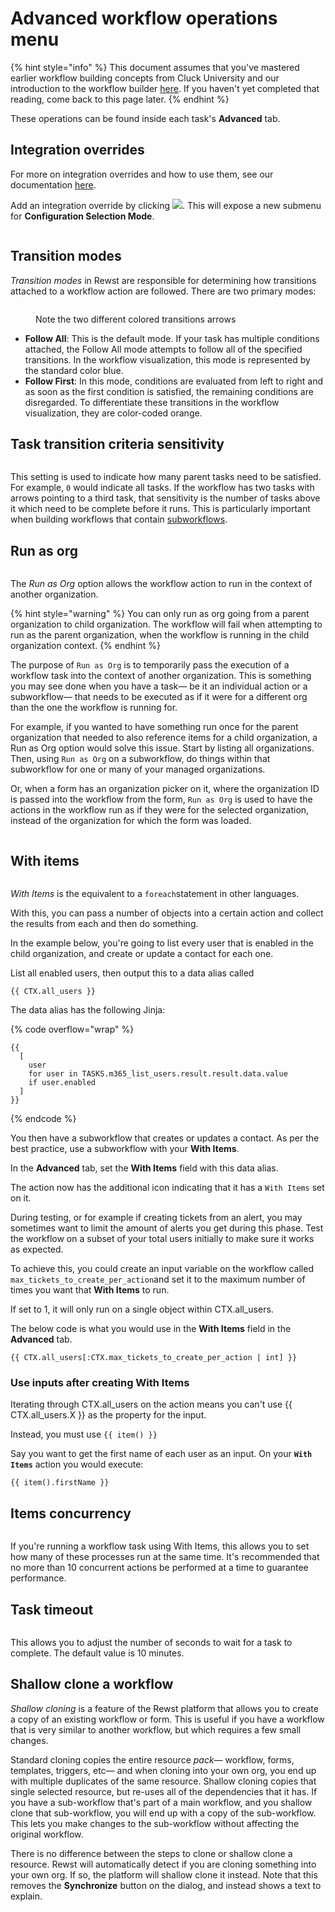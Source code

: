 # Advanced workflow operations menu

{% hint style="info" %}
This document assumes that you've mastered earlier workflow building concepts from Cluck University and our introduction to the workflow builder [here](workflow-builder-how-to-set-up-a-workflow.md). If you haven't yet completed that reading, come back to this page later.
{% endhint %}

These operations can be found inside each task's **Advanced** tab.

## Integration overrides

For more on integration overrides and how to use them, see our documentation [here](../intro-to-triggers/).

Add an integration override by clicking  ![](<../../../.gitbook/assets/Screenshot 2025-03-26 at 11.10.58 AM.png>). This will expose a new submenu for **Configuration Selection Mode**.&#x20;

<figure><img src="../../../.gitbook/assets/Screenshot 2025-03-26 at 11.11.30 AM.png" alt=""><figcaption></figcaption></figure>

## Transition modes

_Transition modes_ in Rewst are responsible for determining how transitions attached to a workflow action are followed. There are two primary modes:

<figure><img src="../../../.gitbook/assets/Screenshot 2025-03-07 at 4.15.49 PM.png" alt=""><figcaption><p>Note the two different colored transitions arrows</p></figcaption></figure>

* **Follow All**: This is the default mode. If your task has multiple conditions attached, the Follow All mode attempts to follow all of the specified transitions. In the workflow visualization, this mode is represented by the standard color blue.
* **Follow First**: In this mode, conditions are evaluated from left to right and as soon as the first condition is satisfied, the remaining conditions are disregarded. To differentiate these transitions in the workflow visualization, they are color-coded orange.

## Task transition criteria sensitivity

<figure><img src="../../../.gitbook/assets/Screenshot 2025-03-26 at 11.20.10 AM.png" alt=""><figcaption></figcaption></figure>

This setting is used to indicate how many parent tasks need to be satisfied. For example, `0` would indicate all tasks. If the workflow has two tasks with arrows pointing to a third task, that sensitivity is the number of tasks above it which need to be complete before it runs. This is particularly important when building workflows that contain [subworkflows](./#subworkflows).&#x20;

## Run as org

<figure><img src="../../../.gitbook/assets/Screenshot 2025-03-26 at 11.20.31 AM.png" alt=""><figcaption></figcaption></figure>

The _Run as Org_ option allows the workflow action to run in the context of another organization.

{% hint style="warning" %}
You can only run as org going from a parent organization to child organization. The workflow will fail when attempting to run as the parent organization, when the workflow is running in the child organization context.
{% endhint %}

The purpose of `Run as Org` is to temporarily pass the execution of a workflow task into the context of another organization. This is something you may see done when you have a task— be it an individual action or a subworkflow— that needs to be executed as if it were for a different org than the one the workflow is running for.&#x20;

For example, if you wanted to have something run once for the parent organization that needed to also reference items for a child organization, a Run as Org option would solve this issue. Start by listing all organizations. Then, using `Run as Org` on a subworkflow, do things within that subworkflow for one or many of your managed organizations.

Or, when a form has an organization picker on it, where the organization ID is passed into the workflow from the form, `Run as Org` is used to have the actions in the workflow run as if they were for the selected organization, instead of the organization for which the form was loaded.

<figure><img src="../../../.gitbook/assets/Screenshot 2025-03-10 at 5.51.50 PM.png" alt=""><figcaption></figcaption></figure>

## With items

<figure><img src="../../../.gitbook/assets/Screenshot 2025-03-26 at 11.19.37 AM.png" alt=""><figcaption></figcaption></figure>

_With Items_ is the equivalent to a `foreach`statement in other languages.

With this, you can pass a number of objects into a certain action and collect the results from each and then do something.

In the example below, you're going to list every user that is enabled in the child organization, and create or update a contact for each one.

List all enabled users, then output this to a data alias called

```django
{{ CTX.all_users }}
```

The data alias has the following Jinja:

{% code overflow="wrap" %}
```django
{{
  [
    user
    for user in TASKS.m365_list_users.result.result.data.value
    if user.enabled
  ]
}}
```
{% endcode %}

You then have a subworkflow that creates or updates a contact. As per the best practice, use a subworkflow with your **With Items**.

In the **Advanced** tab, set the **With Items** field with this data alias.

The action now has the additional icon indicating that it has a `With Items` set on it.

During testing, or for example if creating tickets from an alert, you may sometimes want to limit the amount of alerts you get during this phase. Test the workflow on a subset of your total users initially to make sure it works as expected.

To achieve this, you could create an input variable on the workflow called `max_tickets_to_create_per_action`and set it to the maximum number of times you want that **With Items** to run.

If set to 1, it will only run on a single object within CTX.all\_users.

The below code is what you would use in the **With Items** field in the **Advanced** tab.

```django
{{ CTX.all_users[:CTX.max_tickets_to_create_per_action | int] }}
```

### Use inputs after creating With Items&#x20;

Iterating through CTX.all\_users on the action means you can't use \{{ CTX.all\_users.X \}} as the property for the input.

Instead, you must use `{{ item() }}`

Say you want to get the first name of each user as an input. On your **`With Items`** action you would execute:

```django
{{ item().firstName }}
```

## Items concurrency

<figure><img src="../../../.gitbook/assets/Screenshot 2025-03-26 at 11.23.21 AM.png" alt=""><figcaption></figcaption></figure>

If you're running a workflow task using With Items, this allows you to set how many of these processes run at the same time. It's recommended that no more than 10 concurrent actions be performed at a time to guarantee performance.

## Task timeout

<figure><img src="../../../.gitbook/assets/Screenshot 2025-03-26 at 11.23.53 AM.png" alt=""><figcaption></figcaption></figure>

This allows you to adjust the number of seconds to wait for a task to complete. The default value is 10 minutes.

## Shallow clone a workflow

_Shallow cloning_ is a feature of the Rewst platform that allows you to create a copy of an existing workflow or form. This is useful if you have a workflow that is very similar to another workflow, but which requires a few small changes.

Standard cloning copies the entire resource _pack—_ workflow, forms, templates, triggers, etc— and when cloning into your own org, you end up with multiple duplicates of the same resource. Shallow cloning copies that single selected resource, but re-uses all of the dependencies that it has. If you have a sub-workflow that's part of a main workflow, and you shallow clone that sub-workflow, you will end up with a copy of the sub-workflow. This lets you make changes to the sub-workflow without affecting the original workflow.

There is no difference between the steps to clone or shallow clone a resource. Rewst will automatically detect if you are cloning something into your own org. If so, the platform will shallow clone it instead. Note that this removes the **Synchronize** button on the dialog, and instead shows a text to explain.
